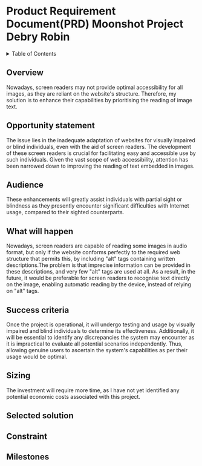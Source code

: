 # Product Requirement Document(PRD) Moonshot Project Debry Robin

<details>
<summary>Table of Contents</summary>

- [Product Requirement Document(PRD) Moonshot Project Debry Robin](#product-requirement-documentprd-moonshot-project-debry-robin)
  - [Overview](#overview)
  - [Opportunity statement](#opportunity-statement)
  - [Audience](#audience)
  - [What will happen](#what-will-happen)
  - [Success criteria](#success-criteria)
  - [Sizing](#sizing)
  - [Selected solution](#selected-solution)
  - [Constraint](#constraint)
  - [Milestones](#milestones)

</details>

## Overview

Nowadays, screen readers may not provide optimal accessibility for all images, as they are reliant on the website's structure. Therefore, my solution is to enhance their capabilities by prioritising the reading of image text.

## Opportunity statement

The issue lies in the inadequate adaptation of websites for visually impaired or blind individuals, even with the aid of screen readers. The development of these screen readers is crucial for facilitating easy and accessible use by such individuals. Given the vast scope of web accessibility, attention has been narrowed down to improving the reading of text embedded in images.

## Audience

These enhancements will greatly assist individuals with partial sight or blindness as they presently encounter significant difficulties with Internet usage, compared to their sighted counterparts.

## What will happen

Nowadays, screen readers are capable of reading some images in audio format, but only if the website conforms perfectly to the required web structure that permits this, by including "alt" tags containing written descriptions.The problem is that imprecise information can be provided in these descriptions, and very few "alt" tags are used at all. As a result, in the future, it would be preferable for screen readers to recognise text directly on the image, enabling automatic reading by the device, instead of relying on "alt" tags.

## Success criteria

Once the project is operational, it will undergo testing and usage by visually impaired and blind individuals to determine its effectiveness. Additionally, it will be essential to identify any discrepancies the system may encounter as it is impractical to evaluate all potential scenarios independently. Thus, allowing genuine users to ascertain the system's capabilities as per their usage would be optimal.

## Sizing

The investment will require more time, as I have not yet identified any potential economic costs associated with this project.

## Selected solution

## Constraint

## Milestones

